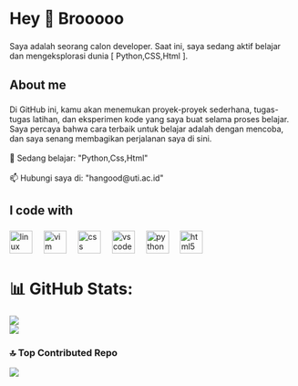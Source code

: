 <h1 align="left">Hey 👋 Brooooo</h1>

###

<p align="left">Saya adalah seorang calon developer. Saat ini, saya sedang aktif belajar dan mengeksplorasi dunia [ Python,CSS,Html ].</p>

###

<h2 align="left">About me</h2>

###

<p align="left">Di GitHub ini, kamu akan menemukan proyek-proyek sederhana, tugas-tugas latihan, dan eksperimen kode yang saya buat selama proses belajar. Saya percaya bahwa cara terbaik untuk belajar adalah dengan mencoba, dan saya senang membagikan perjalanan saya di sini.<br><br>🌱 Sedang belajar: "Python,Css,Html"<br><br>📫 Hubungi saya di: "hangood@uti.ac.id"</p>

###

<h2 align="left">I code with</h2>

###

<div align="left">
  <img src="https://cdn.jsdelivr.net/gh/devicons/devicon/icons/linux/linux-original.svg" height="40" alt="linux logo"  />
  <img width="12" />
  <img src="https://cdn.jsdelivr.net/gh/devicons/devicon/icons/vim/vim-original.svg" height="40" alt="vim logo"  />
  <img width="12" />
  <img src="https://cdn.jsdelivr.net/gh/devicons/devicon/icons/css3/css3-original.svg" height="40" alt="css logo"  />
  <img width="12" />
  <img src="https://cdn.jsdelivr.net/gh/devicons/devicon/icons/vscode/vscode-original.svg" height="40" alt="vscode logo"  />
  <img width="12" />
  <img src="https://cdn.jsdelivr.net/gh/devicons/devicon/icons/python/python-original.svg" height="40" alt="python logo"  />
  <img width="12" />
  <img src="https://cdn.jsdelivr.net/gh/devicons/devicon/icons/html5/html5-original.svg" height="40" alt="html5 logo"  />
</div>

###

<div align="center">
</div>

###

# 📊 GitHub Stats:
![](https://github-readme-stats.vercel.app/api?username=Mfrnudin&theme=dark&hide_border=false&include_all_commits=false&count_private=false)<br/>
![](https://nirzak-streak-stats.vercel.app/?user=Mfrnudin&theme=dark&hide_border=false)<br/>

### 🔝 Top Contributed Repo
![](https://github-contributor-stats.vercel.app/api?username=Mfrnudin&limit=5&theme=dark&combine_all_yearly_contributions=true)
